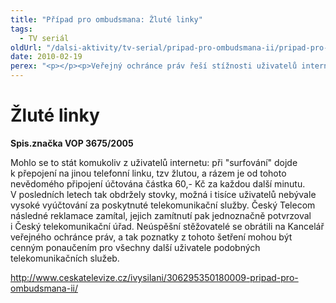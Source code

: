```yaml
---
title: "Případ pro ombudsmana: Žluté linky"
tags:
  - TV seriál
oldUrl: "/dalsi-aktivity/tv-serial/pripad-pro-ombudsmana-ii/pripad-pro-ombudsmana-zlute-linky/"
date: 2010-02-19
perex: "<p></p><p>Veřejný ochránce práv řeší stížnosti uživatelů internetu, vstupuje do sporu o účtování tzv.&quot;žluté linky&quot;. </p>"
---
```


<!-- imported from the old website -->

<h1>Žluté linky</h1><p><b>Spis.značka VOP 3675/2005</b></p><p>Mohlo se to stát komukoliv z uživatelů internetu: při &quot;surfování&quot; dojde k přepojení na jinou telefonní linku, tzv žlutou, a rázem je od tohoto nevědomého připojení účtována částka 60,- Kč za každou další minutu. V posledních letech tak obdržely stovky, možná i tisíce uživatelů nebývale vysoké vyúčtování za poskytnuté telekomunikační služby. Český Telecom následné reklamace zamítal, jejich zamítnutí pak jednoznačně potvrzoval i Český telekomunikační úřad. Neúspěšní stěžovatelé se obrátili na Kancelář veřejného ochránce práv, a tak poznatky z tohoto šetření mohou být cenným ponaučením pro všechny další uživatele podobných telekomunikačních služeb.</p><p><a title="Otevření do nového okna" href="http://www.ceskatelevize.cz/ivysilani/306295350180009-pripad-pro-ombudsmana-ii/" target="_blank">http://www.ceskatelevize.cz/ivysilani/306295350180009-pripad-pro-ombudsmana-ii/</a> <img alt="" src="https://www.ochrance.cz/typo3/ext/od_linkdesc/icons/external.gif" class="od_linkdesc_icon_external" /></p>
